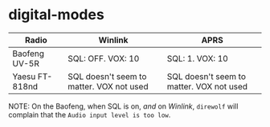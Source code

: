 # digital-modes

Radio | Winlink | APRS
|-|-|-|
Baofeng UV-5R | SQL: OFF. VOX: 10 | SQL: 1. VOX: 10
Yaesu FT-818nd | SQL doesn't seem to matter. VOX not used |SQL doesn't seem to matter. VOX not used

NOTE: On the Baofeng, when SQL is on, _and_ on *Winlink*, `direwolf` will complain that the `Audio input level is too low`.
